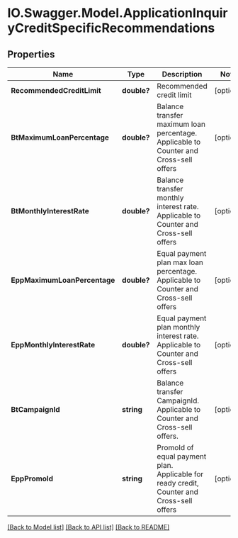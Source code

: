 # IO.Swagger.Model.ApplicationInquiryCreditSpecificRecommendations
## Properties

Name | Type | Description | Notes
------------ | ------------- | ------------- | -------------
**RecommendedCreditLimit** | **double?** | Recommended credit limit | [optional] 
**BtMaximumLoanPercentage** | **double?** | Balance transfer maximum loan percentage. Applicable to Counter and Cross-sell offers | [optional] 
**BtMonthlyInterestRate** | **double?** | Balance transfer monthly interest rate. Applicable to Counter and Cross-sell offers | [optional] 
**EppMaximumLoanPercentage** | **double?** | Equal payment plan max loan percentage. Applicable to Counter and Cross-sell offers | [optional] 
**EppMonthlyInterestRate** | **double?** | Equal payment plan monthly interest rate. Applicable to Counter and Cross-sell offers | [optional] 
**BtCampaignId** | **string** | Balance transfer CampaignId. Applicable to Counter and Cross-sell offers. | [optional] 
**EppPromoId** | **string** | PromoId of equal payment plan. Applicable for ready credit, Counter and Cross-sell offers | [optional] 

[[Back to Model list]](../README.md#documentation-for-models) [[Back to API list]](../README.md#documentation-for-api-endpoints) [[Back to README]](../README.md)

